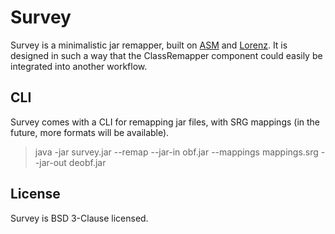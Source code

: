 Survey
======

Survey is a minimalistic jar remapper, built on [ASM] and [Lorenz]. It is designed in such
a way that the ClassRemapper component could easily be integrated into another workflow.

## CLI

Survey comes with a CLI for remapping jar files, with SRG mappings (in the future, more
formats will be available).

> java -jar survey.jar --remap --jar-in obf.jar --mappings mappings.srg --jar-out deobf.jar

## License

Survey is BSD 3-Clause licensed.

[ASM]: http://asm.ow2.org/
[Lorenz]: https://github.com/jamiemansfield/Lorenz

